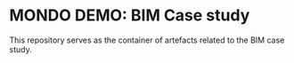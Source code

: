 # MONDO DEMO: BIM Case study

This repository serves as the container of artefacts related to the BIM case study.

